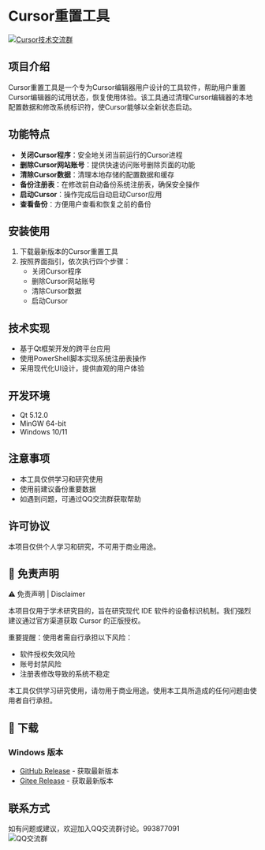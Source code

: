 # Cursor重置工具

<a target="_blank" href="https://qm.qq.com/cgi-bin/qm/qr?k=-5rT6zS5nr0NqkUiphSPYHC2769qs21x&jump_from=webapi&authKey=PfidbLKACpBMOLaKrgqsJ9HS61vL2SaFr6KL2WW22njec2wxIZNTBok7wqr50lVt"><img border="0" src="https://pub.idqqimg.com/wpa/images/group.png" alt="Cursor技术交流群" title="Cursor技术交流群"></a>

## 项目介绍

Cursor重置工具是一个专为Cursor编辑器用户设计的工具软件，帮助用户重置Cursor编辑器的试用状态，恢复使用体验。该工具通过清理Cursor编辑器的本地配置数据和修改系统标识符，使Cursor能够以全新状态启动。

## 功能特点

- **关闭Cursor程序**：安全地关闭当前运行的Cursor进程
- **删除Cursor网站账号**：提供快速访问账号删除页面的功能
- **清除Cursor数据**：清理本地存储的配置数据和缓存
- **备份注册表**：在修改前自动备份系统注册表，确保安全操作
- **启动Cursor**：操作完成后自动启动Cursor应用
- **查看备份**：方便用户查看和恢复之前的备份

## 安装使用

1. 下载最新版本的Cursor重置工具
2. 按照界面指引，依次执行四个步骤：
    - 关闭Cursor程序
    - 删除Cursor网站账号
    - 清除Cursor数据
    - 启动Cursor

## 技术实现

- 基于Qt框架开发的跨平台应用
- 使用PowerShell脚本实现系统注册表操作
- 采用现代化UI设计，提供直观的用户体验

## 开发环境

- Qt 5.12.0
- MinGW 64-bit
- Windows 10/11

## 注意事项

- 本工具仅供学习和研究使用
- 使用前建议备份重要数据
- 如遇到问题，可通过QQ交流群获取帮助

## 许可协议

本项目仅供个人学习和研究，不可用于商业用途。

## 📝 免责声明

⚠️ 免责声明 | Disclaimer

本项目仅用于学术研究目的，旨在研究现代 IDE 软件的设备标识机制。我们强烈建议通过官方渠道获取 Cursor 的正版授权。

重要提醒：使用者需自行承担以下风险：

- 软件授权失效风险
- 账号封禁风险
- 注册表修改导致的系统不稳定

本工具仅供学习研究使用，请勿用于商业用途。使用本工具所造成的任何问题由使用者自行承担。

## 🚀 下载

### Windows 版本

- [GitHub Release](https://github.com/xiaocheng121380/cursorTool/releases) - 获取最新版本
- [Gitee Release](https://gitee.com/xiaocheng121380/cursorTool/releases) - 获取最新版本

## 联系方式
如有问题或建议，欢迎加入QQ交流群讨论。993877091<br/>
![QQ交流群](https://github.com/user-attachments/assets/150a239b-e850-4dc5-8714-e0b4d3a832b7)

